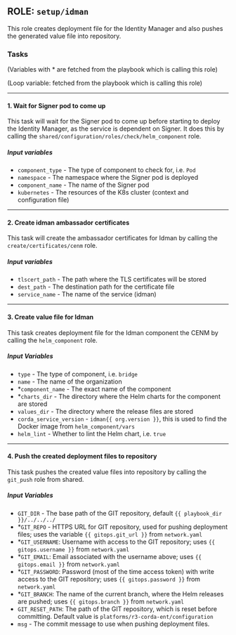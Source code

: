 ## ROLE: `setup/idman`
This role creates deployment file for the Identity Manager and also pushes the generated value file into repository.

### Tasks
(Variables with * are fetched from the playbook which is calling this role)

(Loop variable: fetched from the playbook which is calling this role)

---

#### 1. Wait for Signer pod to come up
This task will wait for the Signer pod to come up before starting to deploy the Identity Manager, as the service is dependent on Signer. It does this by calling the `shared/configuration/roles/check/helm_component` role.
##### Input variables
- `component_type` - The type of component to check for, i.e. `Pod`
- `namespace` - The namespace where the Signer pod is deployed
- `component_name` - The name of the Signer pod
- `kubernetes` - The resources of the K8s cluster (context and configuration file)

---

#### 2. Create idman ambassador certificates
This task will create the ambassador certificates for Idman by calling the `create/certificates/cenm` role.
##### Input variables
- `tlscert_path` - The path where the TLS certificates will be stored
- `dest_path` - The destination path for the certificate file
- `service_name` - The name of the service (idman)

---

#### 3. Create value file for Idman
This task creates deployment file for the Idman component the CENM by calling the `helm_component` role.
##### Input Variables
- `type` - The type of component, i.e. `bridge`
- `name` - The name of the organization
- *`component_name` - The exact name of the component
- *`charts_dir` - The directory where the Helm charts for the component are stored
- `values_dir` - The directory where the release files are stored
- `corda_service_version` - `idman{{ org.version }}`, this is used to find the Docker image from `helm_component/vars`
- `helm_lint` - Whether to lint the Helm chart, i.e. `true`

---

#### 4. Push the created deployment files to repository
This task pushes the created value files into repository by calling the `git_push` role from shared.
##### Input Variables
- `GIT_DIR` - The base path of the GIT repository, default `{{ playbook_dir }}/../../../`
- *`GIT_REPO` - HTTPS URL for GIT repository, used for pushing deployment files; uses the variable `{{ gitops.git_url }}` from `network.yaml`
- *`GIT_USERNAME`: Username with access to the GIT repository; uses `{{ gitops.username }}` from `network.yaml`
- *`GIT_EMAIL`: Email associated with the username above; uses `{{ gitops.email }}` from `network.yaml`
- *`GIT_PASSWORD`: Password (most of the time access token) with write access to the GIT repository; uses `{{ gitops.password }}` from `network.yaml`
- *`GIT_BRANCH`: The name of the current branch, where the Helm releases are pushed; uses `{{ gitops.branch }}` from `network.yaml`
 - `GIT_RESET_PATH`: The path of the GIT repository, which is reset before committing. Default value is `platforms/r3-corda-ent/configuration`
 - `msg` - The commit message to use when pushing deployment files.

